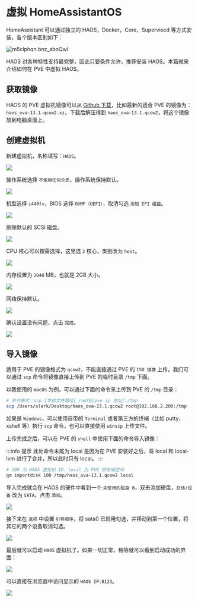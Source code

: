 # 虚拟 HomeAssistantOS

HomeAssistant 可以通过独立的 HAOS，Docker，Core，Supervised 等方式安装，各个版本区别如下：

![m5clphqn.bnz_aboQwI](https://img.slarker.me/wiki/m5clphqn.bnz_aboQwI.png)

HAOS 对各种特性支持最完整，因此只要条件允许，推荐安装 HAOS。本篇就来介绍如何在 PVE 中虚拟 HAOS。

## 获取镜像

HAOS 的 PVE 虚拟机镜像可以从 [Github 下载](https://github.com/home-assistant/operating-system/releases)，比如最新的适合 PVE 的镜像为：`haos_ova-13.1.qcow2.xz`，下载后解压得到 `haos_ova-13.1.qcow2`，将这个镜像放到电脑桌面上。

## 创建虚拟机

新建虚拟机，名称填写：`HAOS`。

![](https://img.slarker.me/wiki/644a159a929a4832be4e1d194915e690.webp)

操作系统选择 `不使用任何介质`，操作系统保持默认。

![](https://img.slarker.me/wiki/276058b5baaf4e6da10b01fd22278f76.webp)

机型选择 `i440fx`，BIOS 选择 `OVMF（UEFI）`，取消勾选 `添加 EFI 磁盘`。

![](https://img.slarker.me/wiki/f1f65f1f105c427783994153cc593b51.webp)

删除默认的 SCSI 磁盘。

![](https://img.slarker.me/wiki/a355f4f2efa64809afd5cc21a5dd3482.webp)

CPU 核心可以按需选择，这里选 `2` 核心，类别改为 `host`。

![](https://img.slarker.me/wiki/e0ef35b5449543bb9da4e65d7e65bbd1.webp)

内存设置为 `2048` MB，也就是 2GB 大小。

![](https://img.slarker.me/wiki/c74818a56e0644a0a685a9713c84398d.webp)

网络保持默认。

![](https://img.slarker.me/wiki/caff5286e4d742938a0de6aa347667f9.webp)

确认设置没有问题，点击 `完成`。

![](https://img.slarker.me/wiki/b9f64fb9a7d24fcd95a6d7c81ddafa2e.webp)

##  导入镜像

适用于 PVE 的镜像格式为 `qcow2`，不能直接通过 PVE 的 `ISO 镜像` 上传。我们可以通过 `scp` 命令将镜像直接上传到 PVE 的临时目录 `/tmp` 下面。

以我使用的 `macOS` 为例，可以通过下面的命令来上传到 PVE 的 `/tmp` 目录：

```sh
# 命令格式：scp [本机文件路径] root@[pve ip 地址]:/tmp
scp /Users/slark/Desktop/haos_ova-13.1.qcow2 root@192.168.2.200:/tmp
```

如果是 `Windows`，可以使用自带的 `Terminal` 或者第三方的终端（比如 putty，xshell 等）执行 `scp` 命令，也可以直接使用 `winscp` 上传文件。

上传完成之后，可以在 PVE 的 `shell` 中使用下面的命令导入镜像：

:::info 提示
此处命令末尾为 local 是因为在 PVE 安装好之后，将 local 和 local-lvm 进行了合并，所以此时只有 local。
:::

```sh
# 100 为 HAOS 虚拟机 ID，local 为 PVE 的存储空间
qm importdisk 100 /tmp/haos_ova-13.1.qcow2 local
```

导入完成就会在 HAOS 的硬件中看到一个 `未使用的磁盘 0`，双击添加硬盘，`总线/设备` 改为 `SATA`，点击 `添加`。

![](https://img.slarker.me/wiki/202409212330627.webp)

接下来在 `选项` 中设置 `引导顺序`，将 sata0 已启用勾选，并移动到第一个位置，将其它的两个设备取消勾选。

![](https://img.slarker.me/wiki/202409212329936.webp)

最后就可以启动 `HAOS` 虚拟机了。如果一切正常，稍等就可以看到启动成功的界面：

![](https://img.slarker.me/wiki/ba976e15f6ff4a5e8587c34749295728.webp)

可以直接在浏览器中访问显示的 `HAOS IP:8123`。

![](https://img.slarker.me/wiki/7a2eec06842a4e2786b97504dbcb2fbb.webp)



